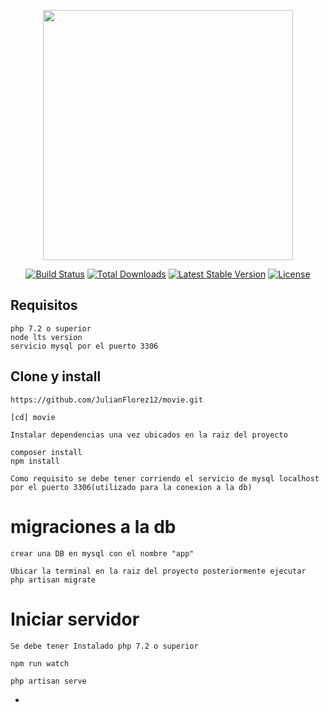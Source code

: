 <p align="center"><img src="https://res.cloudinary.com/dtfbvvkyp/image/upload/v1566331377/laravel-logolockup-cmyk-red.svg" width="400"></p>

<p align="center">
<a href="https://travis-ci.org/laravel/framework"><img src="https://travis-ci.org/laravel/framework.svg" alt="Build Status"></a>
<a href="https://packagist.org/packages/laravel/framework"><img src="https://poser.pugx.org/laravel/framework/d/total.svg" alt="Total Downloads"></a>
<a href="https://packagist.org/packages/laravel/framework"><img src="https://poser.pugx.org/laravel/framework/v/stable.svg" alt="Latest Stable Version"></a>
<a href="https://packagist.org/packages/laravel/framework"><img src="https://poser.pugx.org/laravel/framework/license.svg" alt="License"></a>
</p>


## Requisitos 

    php 7.2 o superior
    node lts version
    servicio mysql por el puerto 3306

## Clone y install

    https://github.com/JulianFlorez12/movie.git

    [cd] movie
      
    Instalar dependencias una vez ubicados en la raiz del proyecto

    composer install
    npm install

    Como requisito se debe tener corriendo el servicio de mysql localhost por el puerto 3306(utilizado para la conexion a la db)
    
# migraciones a la db 

    crear una DB en mysql con el nombre "app"

    Ubicar la terminal en la raiz del proyecto posteriormente ejecutar
    php artisan migrate

# Iniciar servidor 
    
    Se debe tener Instalado php 7.2 o superior

    npm run watch

    php artisan serve 



- 
